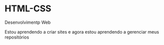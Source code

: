 # HTML-CSS
 Desenvolvimentp Web

 Estou aprendendo a criar sites e agora estou aprendendo a gerenciar meus repositórios

